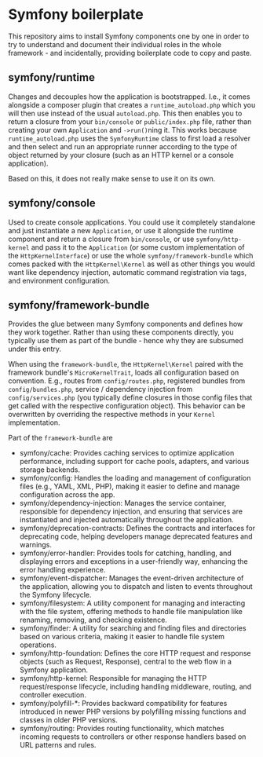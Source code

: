 # Symfony boilerplate

This repository aims to install Symfony components one by
one in order to try to understand and document their
individual roles in the whole framework - and incidentally,
providing boilerplate code to copy and paste.

## symfony/runtime

Changes and decouples how the application is bootstrapped.
I.e., it comes alongside a composer plugin that creates
a `runtime_autoload.php` which you will then use instead of
the usual `autoload.php`. This then enables you to return a
closure from your `bin/console` or `public/index.php` file,
rather than creating your own `Application` and `->run()`ning
it. This works because `runtime_autoload.php` uses the
`SymfonyRuntime` class to first load a resolver and then
select and run an appropriate runner according to the type
of object returned by your closure (such as an HTTP kernel
or a console application).

Based on this, it does not really make sense to use it on
its own.

## symfony/console

Used to create console applications. You could use it
completely standalone and just instantiate a new `Application`,
or use it alongside the runtime component and return
a closure from `bin/console`, or use `symfony/http-kernel`
and pass it to the `Application` (or some custom implementation
of the `HttpKernelInterface`) or use the whole
`symfony/framework-bundle` which comes packed with the
`HttpKernel\Kernel` as well as other things you would want
like dependency injection, automatic command registration
via tags, and environment configuration.

## symfony/framework-bundle

Provides the glue between many Symfony components and defines
how they work together. Rather than using these components
directly, you typically use them as part of the bundle -
hence why they are subsumed under this entry.

When using the `framework-bundle`, the `HttpKernel\Kernel`
paired with the framework bundle's `MicroKernelTrait`,
loads all configuration based on convention. E.g.,
routes from `config/routes.php`, registered bundles
from `config/bundles.php`, service / dependency 
injection from `config/services.php` (you typically
define closures in those config files that get called
with the respective configuration object). This behavior
can be overwritten by overriding the respective methods
in your `Kernel` implementation.

Part of the `framework-bundle` are
- symfony/cache: Provides caching services to optimize 
application performance, including support for cache pools,
adapters, and various storage backends.
- symfony/config: Handles the loading and management of
configuration files (e.g., YAML, XML, PHP), making it easier
to define and manage configuration across the app.
- symfony/dependency-injection: Manages the service container,
responsible for dependency injection, and ensuring that
services are instantiated and injected automatically
throughout the application.
- symfony/deprecation-contracts: Defines the contracts and
interfaces for deprecating code, helping developers manage
deprecated features and warnings.
- symfony/error-handler: Provides tools for catching, handling,
and displaying errors and exceptions in a user-friendly way,
enhancing the error handling experience.
- symfony/event-dispatcher: Manages the event-driven
architecture of the application, allowing you to dispatch and
listen to events throughout the Symfony lifecycle.
- symfony/filesystem: A utility component for managing and
interacting with the file system, offering methods to handle
file manipulation like renaming, removing, and checking existence.
- symfony/finder: A utility for searching and finding files
and directories based on various criteria, making it easier
to handle file system operations.
- symfony/http-foundation: Defines the core HTTP request and
response objects (such as Request, Response), central to the
web flow in a Symfony application.
- symfony/http-kernel: Responsible for managing the HTTP
request/response lifecycle, including handling middleware,
routing, and controller execution.
- symfony/polyfill-*: Provides backward compatibility for
features introduced in newer PHP versions by polyfilling missing
functions and classes in older PHP versions.
- symfony/routing: Provides routing functionality, which matches
incoming requests to controllers or other response handlers
based on URL patterns and rules.